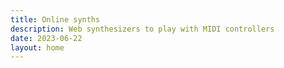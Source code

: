 ```yaml
---
title: Online synths
description: Web synthesizers to play with MIDI controllers
date: 2023-06-22
layout: home
---
```


<script setup>
import SynthList from './components/SynthList.vue'
import TheForm from './components/TheForm.vue'
</script>

<SynthList />
<TheForm />
